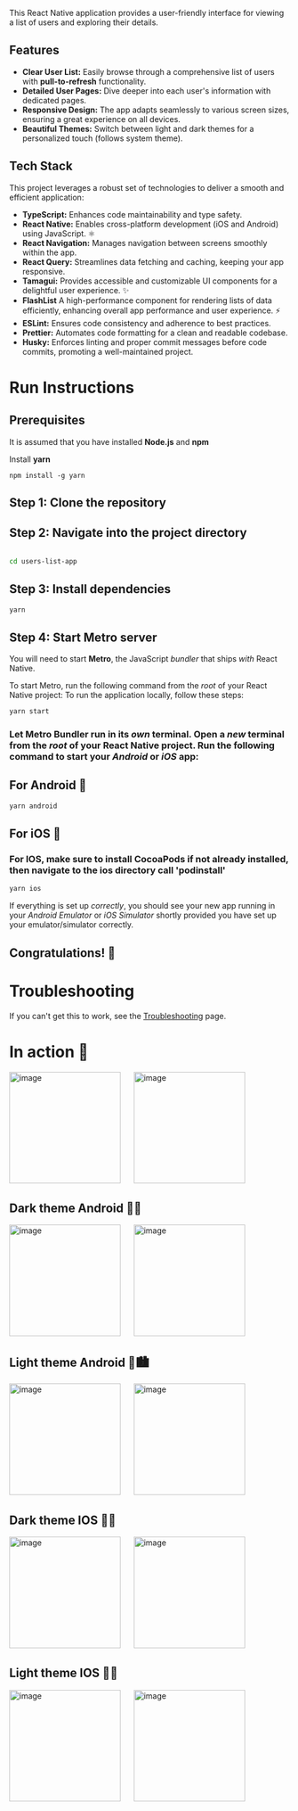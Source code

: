 This React Native application provides a user-friendly interface for viewing a list of users and exploring their details.

## Features

- **Clear User List:** Easily browse through a comprehensive list of users with **pull-to-refresh** functionality.
- **Detailed User Pages:** Dive deeper into each user's information with dedicated pages.
- **Responsive Design:** The app adapts seamlessly to various screen sizes, ensuring a great experience on all devices.
- **Beautiful Themes:** Switch between light and dark themes for a personalized touch (follows system theme).

## Tech Stack

This project leverages a robust set of technologies to deliver a smooth and efficient application:

- **TypeScript:** Enhances code maintainability and type safety.
- **React Native:** Enables cross-platform development (iOS and Android) using JavaScript. ⚛️
- **React Navigation:** Manages navigation between screens smoothly within the app.
- **React Query:** Streamlines data fetching and caching, keeping your app responsive.
- **Tamagui:** Provides accessible and customizable UI components for a delightful user experience. ✨
- **FlashList** A high-performance component for rendering lists of data efficiently, enhancing overall app performance and user experience. ⚡
- **ESLint:** Ensures code consistency and adherence to best practices.
- **Prettier:** Automates code formatting for a clean and readable codebase.
- **Husky:** Enforces linting and proper commit messages before code commits, promoting a well-maintained project.

# Run Instructions

## Prerequisites

It is assumed that you have installed **Node.js** and **npm**

Install **yarn**

```
npm install -g yarn
```

## Step 1: Clone the repository

## Step 2: Navigate into the project directory

```bash

cd users-list-app

```

## Step 3: Install dependencies

```bash
yarn
```

## Step 4: Start **Metro** server

You will need to start **Metro**, the JavaScript _bundler_ that ships _with_ React Native.

To start Metro, run the following command from the _root_ of your React Native project:
To run the application locally, follow these steps:

```bash
yarn start
```

### Let Metro Bundler run in its _own_ terminal. Open a _new_ terminal from the _root_ of your React Native project. Run the following command to start your _Android_ or _iOS_ app:

## For Android 🤖

```bash
yarn android
```

## For iOS 

### For IOS, make sure to install CocoaPods if not already installed, then navigate to the ios directory call 'podinstall'

```bash
yarn ios
```

If everything is set up _correctly_, you should see your new app running in your _Android Emulator_ or _iOS Simulator_ shortly provided you have set up your emulator/simulator correctly.

## Congratulations! :tada:

# Troubleshooting

If you can't get this to work, see the [Troubleshooting](https://reactnative.dev/docs/troubleshooting) page.

# In action 📱

<img src="https://github.com/vladRDevico/users-list-app/assets/163549901/3218a3c7-41ab-41bf-a675-09dfb3e8bfcb" alt="image" style="width: 200px; height: auto; margin-right: 20px;">

<img src="https://github.com/vladRDevico/users-list-app/assets/163549901/1339315e-e3cb-4504-a8c9-5410cc34d60f" alt="image" style="width: 200px; height: auto; margin-right: 20px;">

## Dark theme Android 🤖🌌
<img src="https://github.com/vladRDevico/users-list-app/assets/163549901/e1dd0ae9-fbc9-4bc1-bfc2-31a510a308dc" alt="image" style="width: 200px; height: auto; margin-right: 20px;">
<img src="https://github.com/vladRDevico/users-list-app/assets/163549901/63e148cf-cc3c-4ee7-849c-3d9c905df93a" alt="image" style="width: 200px; height: auto;">

## Light theme Android 🤖🏙

<img src="https://github.com/vladRDevico/users-list-app/assets/163549901/a1e4c1d5-f15b-42d2-b33b-9eec3a727f23" alt="image" style="width: 200px; height: auto; margin-right: 20px;">
<img src="https://github.com/vladRDevico/users-list-app/assets/163549901/257e965f-dfc7-44c8-95db-8eb792cad69a" alt="image" style="width: 200px; height: auto;">

## Dark theme IOS 🌌

<img src="https://github.com/vladRDevico/users-list-app/assets/163549901/7f8410ff-d74d-4e73-be44-8745fb8cf4ba" alt="image" style="width: 200px; height: auto; margin-right: 20px;">
<img src="https://github.com/vladRDevico/users-list-app/assets/163549901/aceddccb-eb65-43e4-bb17-6bf23d582868" alt="image" style="width: 200px; height: auto;">

## Light theme IOS 🏙

<img src="https://github.com/vladRDevico/users-list-app/assets/163549901/d52b2b3b-2e8a-4f5c-a093-99d0efe7146e" alt="image" style="width: 200px; height: auto; margin-right: 20px;">
<img src="https://github.com/vladRDevico/users-list-app/assets/163549901/c294a02e-8198-421c-927f-6d25ab7e4a6c" alt="image" style="width: 200px; height: auto; margin-right: 20px;">

